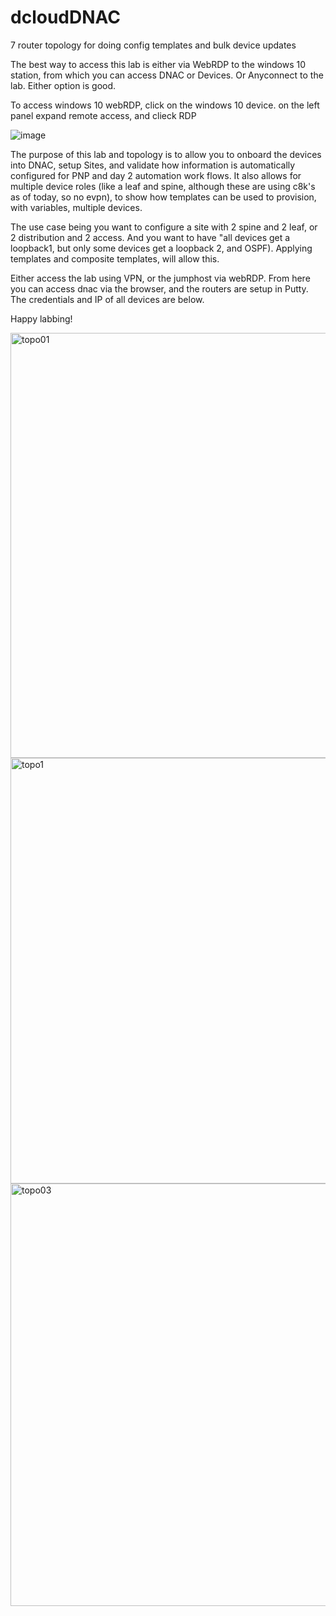 # dcloudDNAC
7 router topology for doing config templates and bulk device updates

The best way to access this lab is either via WebRDP to the windows 10 station, from which you can access DNAC or Devices. Or Anyconnect to the lab. Either option is good. 

To access windows 10 webRDP, click on the windows 10 device. on the left panel expand remote access, and clieck RDP

![image](https://user-images.githubusercontent.com/32154829/211062866-9016c869-95de-4597-a281-c692fa313d91.png)

The purpose of this lab and topology is to allow you to onboard the devices into DNAC, setup Sites, and validate how information is automatically configured for PNP and day 2 automation work flows. It also allows for multiple device roles (like a leaf and spine, although these are using c8k's as of today, so no evpn), to show how templates can be used to provision, with variables, multiple devices. 

The use case being you want to configure a site with 2 spine and 2 leaf, or 2 distribution and 2 access. And you want to have "all devices get a loopback1, but only some devices get a loopback 2, and OSPF). Applying templates and composite templates, will allow this. 

Either access the lab using VPN, or the jumphost via webRDP. From here you can access dnac via the browser, and the routers are setup in Putty. The credentials and IP of all devices are below.

Happy labbing!



<img width="680" alt="topo01" src="https://user-images.githubusercontent.com/32154829/209151375-8a36caf6-7101-436e-9384-7160bf6e5f46.png">


<img width="681" alt="topo1" src="https://user-images.githubusercontent.com/32154829/209150938-55c9933a-1bd2-44d1-b416-3f13b2cd5ce0.png">


<img width="676" alt="topo03" src="https://user-images.githubusercontent.com/32154829/209151392-3a8230f8-56a2-4e61-afce-74f080c72947.png">
